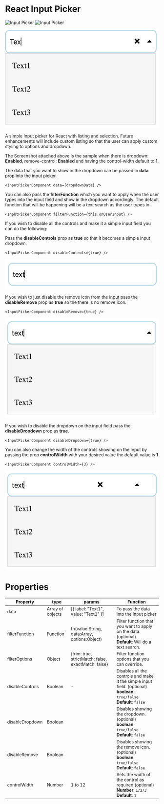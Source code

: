 # React Input Picker

![Input Picker](https://img.shields.io/badge/npm-v1.0.0-blue.svg) ![Input Picker](https://img.shields.io/badge/react-v%20%3E%3D%2016.x.x-green.svg)

![Input Picker](./SS/1.png)

A simple Input picker for React with listing and selection. Future enhancements will include custom listing so that the user can apply custom styling to options and dropdown.

The Screenshot attached above is the sample when there is dropdown: **Enabled**, remove-control: **Enabled** and having the control-width default to **1**.

The data that you want to show in the dropdown can be passed in **data** prop into the input picker.

```
<InputPickerComponent data={dropdownData} />
```

You can also pass the **filterFunction** which you want to apply when the user types into the input field and show in the dropdown accordingly. The default function that will be happening will be a text search as the user types in.

```
<InputPickerComponent filterFunction={this.onUserInput} />
```

If you wish to disable all the controls and make it a simple input field you can do the following:

Pass the **disableControls** prop as **true** so that it becomes a simple input dropdown.

```
<InputPickerComponent disableControls={true} />
```

![Disable Controls](./SS/disableControls.png)

If you wish to just disable the remove icon from the input pass the **disableRemove** prop as **true** so the there is no remove icon.

```
<InputPickerComponent disableRemove={true} />
```

![Disable Remove](./SS/disableRemove.png)

If you wish to disable the dropdown on the input field pass the **disableDropdown** prop as **true**.

```
<InputPickerComponent disableDropdown={true} />
```

You can also change the width of the controls showing on the input by passing the prop **controlWidth** with your desired value the default value is **1**

```
<InputPickerComponent controlWidth={3} />
```

![Controls width](./SS/controlsWidth.png)

# Properties

| Property        | type             | params                                              | Function                                                                                                                        |
| --------------- | ---------------- | --------------------------------------------------- | ------------------------------------------------------------------------------------------------------------------------------- |
| data            | Array of objects | [{ label: "Text1", value: "Text1" }]                | To pass the data into the input picker                                                                                          |
| filterFunction  | Function         | fn(value:String, data:Array, options:Object)        | Filter function that you want to apply on the data. (optional) <br> **Default**: Will do a text search.                         |
| filterOptions   | Object           | {trim: true, strictMatch: false, exactMatch: false} | Filter function options that you can override.                                                                                  |
| disableControls | Boolean          | -                                                   | Disables all the controls and make it the simple input field. (optional)<br>**boolean**: `true/false` <br> **Default**: `false` |
| disableDropdown | Boolean          |                                                     | Disables showing the dropdown. (optional)<br>**boolean**: `true/false` <br> **Default**: `false`                                |
| disableRemove   | Boolean          |                                                     | Disables showing the remove icon. (optional)<br>**boolean**: `true/false` <br> **Default**: `false`                             |
| controlWidth    | Number           | 1 to 12                                             | Sets the width of the control as required (optional)<br>**Number**: `1/2/3` <br> **Default**: `1`                               |
